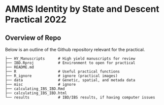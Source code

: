 # AMMS Identity by State and Descent Practical 2022
## Overview of Repo
Below is an outline of the Github repository relevant for the practical.

```
├── HY_Manuscripts      # High yield manuscripts for review
├── IBD.Rproj           # Environment to open for practical
├── README.md
├── R                   # Useful practical functions
├── R_ignore            # ignore (practical images)
├── data                # Genetic, spatial, and metada data
├── misc                # ignore
├── calculating_IBS_IBD.Rmd
├── calculating_IBS_IBD.html
└── results             # IBD/IBS results, if having computer issues
```
